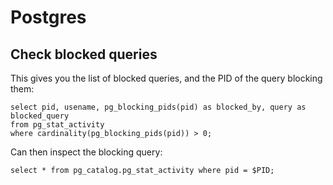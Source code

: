 # Postgres

## Check blocked queries

This gives you the list of blocked queries, and the PID of the query blocking them:
```
select pid, usename, pg_blocking_pids(pid) as blocked_by, query as blocked_query
from pg_stat_activity
where cardinality(pg_blocking_pids(pid)) > 0;
```

Can then inspect the blocking query:
```
select * from pg_catalog.pg_stat_activity where pid = $PID;
```
